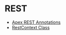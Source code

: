 # REST

* [Apex REST Annotations](https://developer.salesforce.com/docs/atlas.en-us.apexcode.meta/apexcode/apex_classes_annotations_rest.htm)
* [RestContext Class](https://developer.salesforce.com/docs/atlas.en-us.apexcode.meta/apexcode/apex_methods_system_restcontext.htm#apex_methods_system_restcontext)
